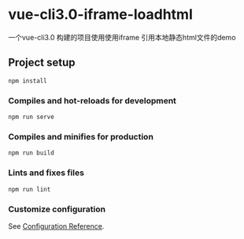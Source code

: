 # vue-cli3.0-iframe-loadhtml
一个vue-cli3.0 构建的项目使用使用iframe 引用本地静态html文件的demo

## Project setup
```
npm install
```

### Compiles and hot-reloads for development
```
npm run serve
```

### Compiles and minifies for production
```
npm run build
```

### Lints and fixes files
```
npm run lint
```

### Customize configuration
See [Configuration Reference](https://cli.vuejs.org/config/).
